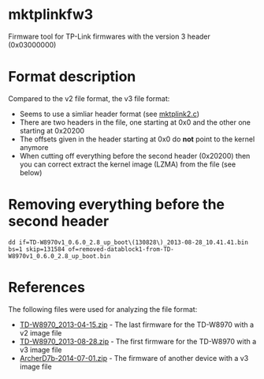 mktplinkfw3
===========

Firmware tool for TP-Link firmwares with the version 3 header (0x03000000)


Format description
===========

Compared to the v2 file format, the v3 file format:
* Seems to use a simliar header format (see [mktplink2.c])
* There are two headers in the file, one starting at 0x0 and the other one starting at 0x20200
* The offsets given in the header starting at 0x0 do **not** point to the kernel anymore
* When cutting off everything before the second header (0x20200) then you can correct extract the kernel image (LZMA) from the file (see below)


Removing everything before the second header
===========
    dd if=TD-W8970v1_0.6.0_2.8_up_boot\(130828\)_2013-08-28_10.41.41.bin bs=1 skip=131584 of=removed-datablock1-from-TD-W8970v1_0.6.0_2.8_up_boot.bin


References
===========

The following files were used for analyzing the file format:
* [TD-W8970_2013-04-15.zip] - The last firmware for the TD-W8970 with a v2 image file
* [TD-W8970_2013-08-28.zip] - The first firmware for the TD-W8970 with a v3 image file
* [ArcherD7b-2014-07-01.zip] - The firmware of another device with a v3 image file


[TD-W8970_2013-04-15.zip]: http://www.tp-link.com/resources/software/TD-W8970_V1_130415.zip
[TD-W8970_2013-08-28.zip]: http://www.tp-link.com/resources/software/TD-W8970_V1_130828.zip
[ArcherD7b-2014-07-01.zip]: http://www.tp-link.com.de/resources/software/Archer_D7b_V1_140701.zip
[mktplink2.c]: https://dev.openwrt.org/browser/trunk/tools/firmware-utils/src/mktplinkfw2.c
